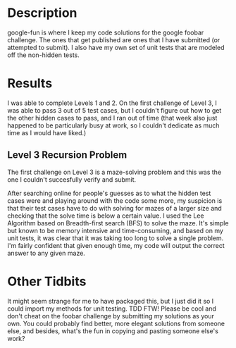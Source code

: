 # Description
google-fun is where I keep my code solutions for the google foobar challenge.
The ones that get published are ones that I have submitted (or attempted to submit).
I also have my own set of unit tests that are modeled off the non-hidden tests.

# Results
I was able to complete Levels 1 and 2. 
On the first challenge of Level 3, I was able to pass 3 out of 5 test cases, but I couldn't figure out how to get the other hidden cases to pass, and I ran out of time (that week also just happened to be particularly busy at work, so I couldn't dedicate as much time as I would have liked.)

## Level 3 Recursion Problem
The first challenge on Level 3 is a maze-solving problem and this was the one I couldn't succesfully verify and submit.

After searching online for people's guesses as to what the hidden test cases were and playing around with the code some more, my suspicion is that their test cases have to do with solving for mazes of a larger size and checking that the solve time is below a certain value. I used the Lee Algorithm based on Breadth-first search (BFS) to solve the maze. It's simple but known to be memory intensive and time-consuming, and based on my unit tests, it was clear that it was taking too long to solve a single problem. I'm fairly confident that given enough time, my code will output the correct answer to any given maze.

# Other Tidbits
It might seem strange for me to have packaged this, but I just did it so I could import my methods for unit testing. TDD FTW!
Please be cool and don't cheat on the foobar challenge by submitting my solutions as your own. You could probably find better, more elegant solutions from someone else, and besides, what's the fun in copying and pasting someone else's work?